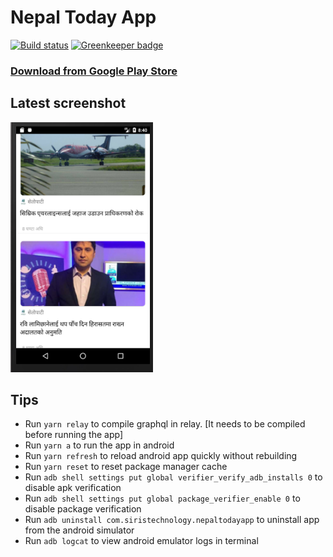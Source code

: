 # Nepal Today App

[![Build status](https://build.appcenter.ms/v0.1/apps/dcdc5d16-bf47-4a9a-bec9-a4d30faa77a3/branches/master/badge)](https://appcenter.ms) [![Greenkeeper badge](https://badges.greenkeeper.io/siristechnology/nepaltoday-app.svg)](https://greenkeeper.io/)

### [Download from Google Play Store](https://play.google.com/store/apps/details?id=com.siristechnology.nepaltodayapp)

## Latest screenshot

<img src="assets/images/screenshot.png" alt="drawing" height="400" />

## Tips

- Run `yarn relay` to compile graphql in relay. [It needs to be compiled before running the app]
- Run `yarn a` to run the app in android
- Run `yarn refresh` to reload android app quickly without rebuilding
- Run `yarn reset` to reset package manager cache
- Run `adb shell settings put global verifier_verify_adb_installs 0` to disable apk verification
- Run `adb shell settings put global package_verifier_enable 0` to disable package verification
- Run `adb uninstall com.siristechnology.nepaltodayapp` to uninstall app from the android simulator
- Run `adb logcat` to view android emulator logs in terminal
